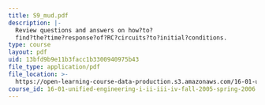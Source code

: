 ```yaml
---
title: S9_mud.pdf
description: |-
  Review questions and answers on how?to?
  find?the?time?response?of?RC?circuits?to?initial?conditions.
type: course
layout: pdf
uid: 13bfd9b9e11b3facc1b3300940975b43
file_type: application/pdf
file_location: >-
  https://open-learning-course-data-production.s3.amazonaws.com/16-01-unified-engineering-i-ii-iii-iv-fall-2005-spring-2006/13bfd9b9e11b3facc1b3300940975b43_S9_mud.pdf
course_id: 16-01-unified-engineering-i-ii-iii-iv-fall-2005-spring-2006
---
```


